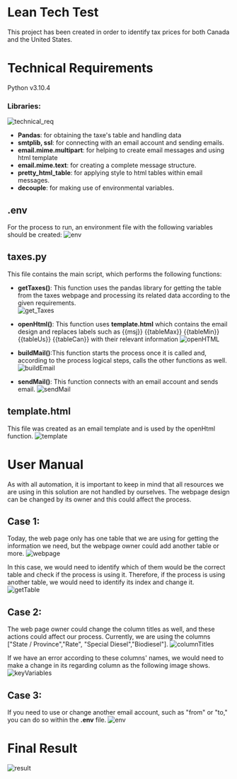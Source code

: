 # Lean Tech Test
This project has been created in order to identify tax prices for both Canada and the United States.

# Technical Requirements
Python v3.10.4
### Libraries:
![technical_req](https://user-images.githubusercontent.com/68198144/176246642-12ea4348-3f77-4fe3-b7fb-f69f1e3c2cfe.jpg)
* **Pandas**: for obtaining the taxe's table and handling data
* **smtplib, ssl**: for connecting with an email account and sending emails.
* **email.mime.multipart**: for helping to create email messages and using html template
* **email.mime.text**: for creating a complete message structure.
* **pretty_html_table**: for applying style to html tables within email messages.
* **decouple**: for making use of environmental variables.

## .env
For the process to run, an environment file with the following variables should be created:
![env](https://user-images.githubusercontent.com/68198144/176249373-c09d2b43-760b-4b57-afed-f563b9982c6a.jpg)

## taxes.py
This file contains the main script, which performs the following functions:
* **getTaxes()**: This function uses the pandas library for getting the table from the taxes webpage and processing its related data according to the given requirements.\
![get_Taxes](https://user-images.githubusercontent.com/68198144/176247544-d5722c3c-9032-4208-a889-018f8c396e98.jpg)

* **openHtml()**: This function uses **template.html**  which contains the email design and replaces labels such as {{msj}} {{tableMax}} {{tableMin}} {{tableUs}} {{tableCan}} with their relevant information
![openHTML](https://user-images.githubusercontent.com/68198144/176248285-0b63f09a-f232-4592-9db8-8a42a56b9706.jpg)

* **buildMail()**:This function starts the process once it is called and, according to the process logical steps, calls the other functions as well.
![buildEmail](https://user-images.githubusercontent.com/68198144/176248471-d0b394bd-df5a-4a17-88d0-5fc0af6af98d.jpg)

* **sendMail()**: This function connects with an email account and sends email.
![sendMail](https://user-images.githubusercontent.com/68198144/176248396-ebab5fba-d65d-404e-bd83-54ccf51a760b.jpg)

## template.html
This file was created as an email template and is used by the openHtml function.
![template](https://user-images.githubusercontent.com/68198144/176249088-85739592-285c-4a82-99ec-1998f2a4a2ea.jpg)

# User Manual
As with all automation, it is important to keep in mind that all resources we are using in this solution are not handled by ourselves. The webpage design can be changed by its owner and this could affect the process.
## Case 1:
Today, the web page only has one table that we are using for getting the information we need, but the webpage owner could add another table or more.
![webpage](https://user-images.githubusercontent.com/68198144/176249877-bdc0b017-cf0a-4584-933e-f1508f042a54.jpg)

In this case, we would need to identify which of them would be the correct table and check if the process is using it. Therefore, if the process is using another table, we would need to identify its index and change it.\
![getTable](https://user-images.githubusercontent.com/68198144/176250571-9daf8f6f-117f-4ae9-8150-2d507412e642.jpg)

## Case 2:
The web page owner could change the column titles as well, and these actions could affect our process. Currently, we are using the columns ["State / Province","Rate", "Special Diesel","Biodiesel"].
![columnTitles](https://user-images.githubusercontent.com/68198144/176250034-9a0e0d3e-6f94-4888-8330-4018c8ecaffd.jpg)

 If we have an error according to these columns' names, we would need to make a change in its regarding column as the following image shows.
 ![keyVariables](https://user-images.githubusercontent.com/68198144/176250825-6a1b777d-5554-4e4b-b48b-84b5866c9f18.jpg)


## Case 3:
If you need to use or change another email account, such as "from" or "to," you can do so within the **.env** file.
![env](https://user-images.githubusercontent.com/68198144/176249373-c09d2b43-760b-4b57-afed-f563b9982c6a.jpg)

# Final Result
![result](https://user-images.githubusercontent.com/68198144/176276712-7a2dba55-7d01-43da-84e4-28d88da5a136.jpg)
